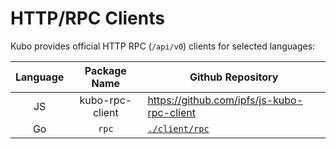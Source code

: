 # HTTP/RPC Clients

Kubo provides official HTTP RPC  (`/api/v0`) clients for selected languages:

| Language |     Package Name    | Github Repository                          |
|:--------:|:-------------------:|--------------------------------------------|
| JS       | kubo-rpc-client     | https://github.com/ipfs/js-kubo-rpc-client |
| Go       | `rpc`               | [`./client/rpc`](./client/rpc)             |
